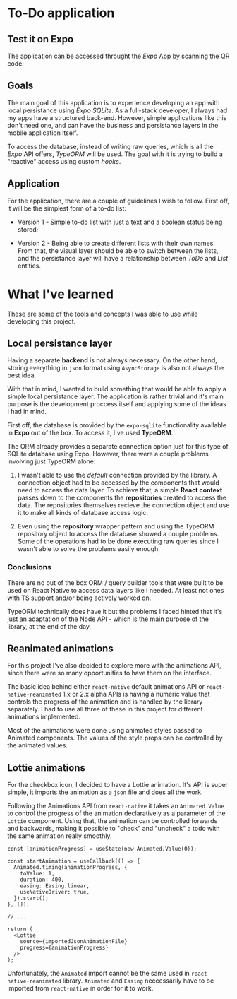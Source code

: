 # To-Do application

## Test it on Expo

The application can be accessed throught the _Expo_ App by scanning the QR code:

## Goals

The main goal of this application is to experience developing an app with local
persistance using _Expo_ _SQLite_. As a full-stack developer, I always had my
apps have a structured back-end. However, simple applications like this don't need
one, and can have the business and persistance layers in the mobile application
itself.

To access the database, instead of writing raw queries, which is all the _Expo_
API offers, _TypeORM_ will be used. The goal with it is trying to build a "reactive"
access using custom _hooks_.

## Application

For the application, there are a couple of guidelines I wish to follow. First off,
it will be the simplest form of a to-do list:

* Version 1 - Simple to-do list with just a text and a boolean status being stored;

* Version 2 - Being able to create different lists with their own names. From that,
the visual layer should be able to switch between the lists, and the persistance
layer will have a relationship between _ToDo_ and _List_ entities.

# What I've learned
These are some of the tools and concepts I was able to use while developing this
project.

## Local persistance layer

Having a separate **backend** is not always necessary. On the other hand, storing
everything in `json` format using `AsyncStorage` is also not always the best idea.

With that in mind, I wanted to build something that would be able to apply a simple
local persistance layer. The application is rather trivial and it's main purpose
is the development proccess itself and applying some of the ideas I had in mind.

First off, the database is provided by the `expo-sqlite` functionality available
in **Expo** out of the box. To access it, I've used **TypeORM**.

The ORM already provides a separate connection option just for this type of SQLite
database using Expo. However, there were a couple problems involving just TypeORM
alone:

1. I wasn't able to use the _default_ connection provided by the library. A
connection object had to be accessed by the components that would need to access
the data layer. To achieve that, a simple **React context** passes down to the
components the **repositories** created to access the data. The repositories themselves
recieve the connection object and use it to make all kinds of database access logic.

2. Even using the **repository** wrapper pattern and using the TypeORM repository
object to access the database showed a couple problems. Some of the operations had
to be done executing raw queries since I wasn't able to solve the problems easily
enough.

### Conclusions

There are no out of the box ORM / query builder tools that were built to be used
on React Native to access data layers like I needed. At least not ones with TS
support and/or being actively worked on.

TypeORM technically does have it but the problems I faced hinted that it's just
an adaptation of the Node API - which is the main purpose of the library, at the
end of the day.

## Reanimated animations

For this project I've also decided to explore more with the animations API, since
there were so many opportunities to have them on the interface.

The basic idea behind either `react-native` default animations API or
`react-native-reanimated` 1.x or 2.x alpha APIs is having a numeric value that
controls the progress of the animation and is handled by the library separately.
I had to use all three of these in this project for different animations implemented.

Most of the animations were done using animated styles passed to Animated components.
The values of the style props can be controlled by the animated values.

## Lottie animations

For the checkbox icon, I decided to have a Lottie animation. It's API is super
simple, it imports the animation as a `json` file and does all the work.

Following the Animations API from `react-native` it takes an `Animated.Value` to
control the progress of the animation declaratively as a parameter of the `Lottie`
component. Using that, the animation can be controlled forwards and backwards,
making it possible to "check" and "uncheck" a todo with the same animation really
smoothly.

```tsx
const [animationProgress] = useState(new Animated.Value(0));

const startAnimation = useCallback(() => {
  Animated.timing(animationProgress, {
    toValue: 1,
    duration: 400,
    easing: Easing.linear,
    useNativeDriver: true,
  }).start();
}, []);

// ...

return (
  <Lottie
    source={importedJsonAnimationFile}
    progress={animationProgress}
  />
);
```

Unfortunately, the `Animated` import cannot be the same used in `react-native-reanimated`
library. `Animated` and `Easing` neccessarily have to be imported from `react-native`
in order for it to work.

<!-- ## Code abstraction in React projects -->
